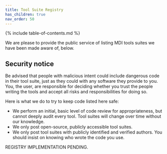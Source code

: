```yaml
---
title: Tool Suite Registry
has_children: true
nav_order: 50
---
```


{% include table-of-contents.md %}

We are please to provide the public service of listing
MDI tools suites we have been made aware of, below.

## Security notice
Be advised that people with malicious intent
could include dangerous code in their tool suite, just as they
could with any software they provide to you. You, the user, are 
responsible for deciding whether you trust the people writing
the tools and accept all risks and responsibilities for doing so.

Here is what we do to try to keep code listed here safe:

- We perform an initial, basic level of code review for appropriateness,
but cannot deeply audit every tool. Tool suites will change over time without 
our knowledge.
- We only post open-source, publicly accessible tool suites.
- We only post tool suites with publicly identified and verified authors. You should
 insist on knowing who wrote the code you use.

REGISTRY IMPLEMENTATION PENDING.
